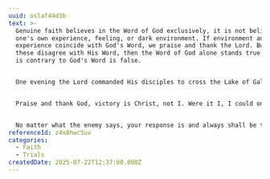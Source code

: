 ```yaml
---
uuid: oslaf44d3b
text: >-
  Genuine faith believes in the Word of God exclusively, it is not believing in
  one's own experience, feeling, or dark environment. If environment and
  experience coincide with God's Word, we praise and thank the Lord. But if
  these disagree with His Word, then the Word of God alone stands true. Whatever
  is contrary to God's Word is false.


  One evening the Lord commanded His disciples to cross the Lake of Galilee to the other side. Suddenly there arose a great storm of wind, and the waves beat upon the boat so much that it was now filling up. The Lord Jesus was in the stern, asleep on a cushion. The disciples awakened Him and said, "Teacher carest Thou not that we perish?" The Lord arose and rebuked the wind. But what did He say to His disciples immediately afterwards? ... "have yet not faith?" (Mark 4:40). This indicates that many hasty prayers are but an expression of unbelief. If there were faith, you would stand firm. The Lord orders you to cross to the other side; He has not commanded you to go to the bottom of the lake. Because He has given His order—and no matter how strong the wind blows or how high the waves beat—the boat cannot capsize.


  Praise and thank God, victory is Christ, not I. Were it I, I could only endure so much, and then I would explode. But if it be Christ, no temptation will be too much for Him, nor any testing too difficult for Him. Stand on the side of God's word, stand on the side of faith—and Satan is rendered helpless. Since the Lord orders us to go to the other side, to the other side we will go. Not because our word counts, but because God's word is trustworthy, for He is forever faithful. 


  No matter what the enemy says, your response is and always shall be that Christ is trustworthy and God's word is dependable. This is faith; this substantiates the truthfulness of God's Word...
referenceId: z4x8hwc5uv
categories:
  - Faith
  - Trials
createdDate: 2025-07-22T12:37:00.000Z
---
```

